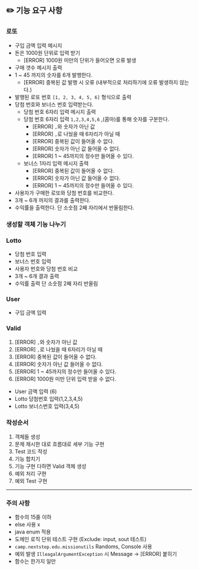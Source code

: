 ## ✏️ 기능 요구 사항


### 로또
- 구입 금액 입력 메시지
- 돈은 1000원 단위로 입력 받기  
  - [ERROR] 1000원 미만의 단위가 들어오면 오류 발생
- 구매 갯수 메시지 출력
- 1 ~ 45 까지의 숫자를 6개 발행한다.
  - [ERROR] 중복된 값 발행 시 오류 (내부적으로 처리하기에 오류 발생하지 않는다.)
- 발행된 로또 번호 `[1, 2, 3, 4, 5, 6]` 형식으로 출력
- 당첨 번호와 보너스 번호 입력받는다.
  - 당첨 번호 6자리 입력 메시지 출력
  - 당첨 번호 6자리 입력 `1,2,3,4,5,6` ,(콤마)를 통해 숫자를 구분한다.
    - [ERROR] `,`와 숫자가 아닌 값
    - [ERROR] `,`로 나눴을 때 6자리가 아닐 때
    - [ERROR] 중복된 값이 들어올 수 없다.
    - [ERROR] 숫자가 아닌 값 들어올 수 없다.
    - [ERROR] 1 ~ 45까지의 정수만 들어올 수 있다.
  - 보너스 1자리 입력 메시지 출력
    - [ERROR] 중복된 값이 들어올 수 없다.
    - [ERROR] 숫자가 아닌 값 들어올 수 없다.
    - [ERROR] 1 ~ 45까지의 정수만 들어올 수 있다.
- 사용자가 구매한 로또와 당첨 번호를 비교한다.
- 3개 ~ 6개 까지의 결과를 출력한다.
- 수익률을 출력한다. 단 소숫점 2째 자리에서 반올림한다.

### 생성할 객체 기능 나누기

### Lotto
- 당첨 번호 입력
- 보너스 번호 입력
- 사용자 번호와 당첨 번호 비교
- 3개 ~ 6개 결과 출력
- 수익률 출력 단 소숫점 2째 자리 반올림

### User

- 구입 금액 입력

### Valid

1. [ERROR] `,`와 숫자가 아닌 값
2. [ERROR] `,`로 나눴을 때 6자리가 아닐 때
3. [ERROR] 중복된 값이 들어올 수 없다.
4. [ERROR] 숫자가 아닌 값 들어올 수 없다.
5. [ERROR] 1 ~ 45까지의 정수만 들어올 수 있다.
6. [ERROR] 1000원 미만 단위 입력 받을 수 없다.
- User 금액 입력 (6)
- Lotto 당첨번호 입력(1,2,3,4,5)
- Lotto 보너스번호 입력(3,4,5)


### 작성순서

1. 객체들 생성
2. 문제 제시한 대로 흐름대로 세부 기능 구현
3. Test 코드 작성
4. 기능 합치기
5. 기능 구현 다하면 Valid 객체 생성
6. 예외 처리 구현
7. 예외 Test 구현






---

### 주의 사항
- 함수의 15줄 이하
- else 사용 x
- java enum 적용
- 도메인 로직 단위 테스트 구현 (Exclude: input, sout 테스트)
- `camp.nextstep.edu.missionutils` Randoms, Console 사용
- 예외 발생 `IlleagalArgumentException` 시 Message -> [ERROR] 붙히기
- 함수는 한가지 일만 
